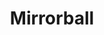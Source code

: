 ---
layout : sparkle
title : "Mirrorball"
summary : "A very creative way of showcasing projects."
visit : https://mirrorball.com/
tags : []
category : "gallery"
---